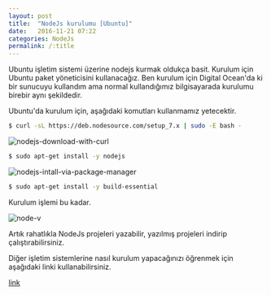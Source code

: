```yaml
---
layout: post
title:  "NodeJs kurulumu [Ubuntu]"
date:   2016-11-21 07:22
categories: NodeJs
permalink: /:title
---
```


Ubuntu işletim sistemi üzerine nodejs kurmak oldukça basit. Kurulum için Ubuntu paket yöneticisini kullanacağız.
Ben kurulum için Digital Ocean'da ki bir sunucuyu kullandım ama normal kullandığımız bilgisayarada kurulumu birebir aynı şekildedir.

Ubuntu'da kurulum için, aşağıdaki komutları kullanmamız yetecektir.
```sh
$ curl -sL https://deb.nodesource.com/setup_7.x | sudo -E bash -
```
![nodejs-download-with-curl](https://res.cloudinary.com/deuit9vp2/image/upload/barisesencom/nodejs-download-with-curl.png)

```sh
$ sudo apt-get install -y nodejs
```
![nodejs-intall-via-package-manager](https://res.cloudinary.com/deuit9vp2/image/upload/barisesencom/nodejs-intall-via-package-manager.png)
```sh
$ sudo apt-get install -y build-essential
```
Kurulum işlemi bu kadar.

![node-v](https://res.cloudinary.com/deuit9vp2/image/upload/barisesencom/node-v.png)

Artık rahatlıkla NodeJs projeleri yazabilir, yazılmış projeleri indirip çalıştırabilirsiniz.

Diğer işletim sistemlerine nasıl kurulum yapacağınızı öğrenmek için aşağıdaki linki kullanabilirsiniz.

[link](https://nodejs.org/en/download/package-manager/)
